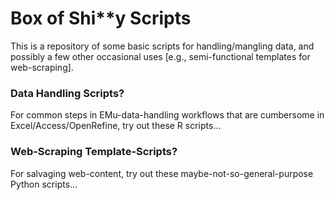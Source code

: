 # Box of Shi**y Scripts #

This is a repository of some basic scripts for handling/mangling data, and possibly a few other occasional uses [e.g., semi-functional templates for web-scraping].

### Data Handling Scripts? ###

For common steps in EMu-data-handling workflows that are cumbersome in Excel/Access/OpenRefine, try out these R scripts...

### Web-Scraping Template-Scripts? ###

For salvaging web-content, try out these maybe-not-so-general-purpose Python scripts...